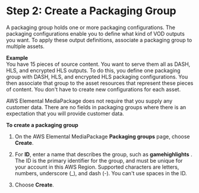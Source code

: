 # Step 2: Create a Packaging Group<a name="gs-create-grp"></a>

A packaging group holds one or more packaging configurations\. The packaging configurations enable you to define what kind of VOD outputs you want\. To apply these output definitions, associate a packaging group to multiple assets\.

**Example**  
 You have 15 pieces of source content\. You want to serve them all as DASH, HLS, and encrypted HLS outputs\. To do this, you define one packaging group with DASH, HLS, and encrypted HLS packaging configurations\. You then associate that group to the asset resources that represent these pieces of content\. You don't have to create new configurations for each asset\.

AWS Elemental MediaPackage does not require that you supply any customer data\. There are no fields in packaging groups where there is an expectation that you will provide customer data\.

**To create a packaging group**

1. On the AWS Elemental MediaPackage **Packaging groups** page, choose **Create**\.

1. For **ID**, enter a name that describes the group, such as **gamehighlights** \. The ID is the primary identifier for the group, and must be unique for your account in this AWS Region\. Supported characters are letters, numbers, underscore \(\_\), and dash \(\-\)\. You can't use spaces in the ID\.

1. Choose **Create**\.